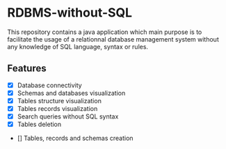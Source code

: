 # RDBMS-without-SQL
This repository contains a java application which main purpose is to facilitate the usage of a relationnal database management system without any knowledge of SQL language, syntax or rules. 

## Features
- [x] Database connectivity
- [x] Schemas and databases visualization
- [x] Tables structure visualization
- [x] Tables records visualization 
- [x] Search queries without SQL syntax 
- [x] Tables deletion
- [] Tables, records and schemas creation
